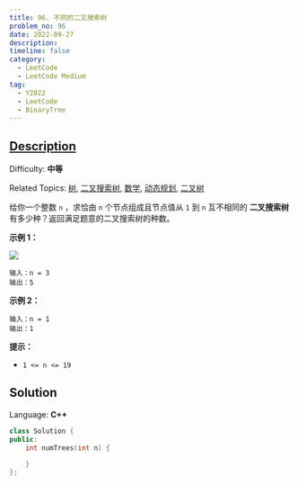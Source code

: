 ```yaml
---
title: 96. 不同的二叉搜索树
problem_no: 96
date: 2022-09-27
description: 
timeline: false
category:
  - LeetCode
  - LeetCode Medium
tag:
  - Y2022
  - LeetCode
  - BinaryTree
---
```


## [Description](https://leetcode.cn/problems/unique-binary-search-trees/)

Difficulty: **中等**

Related Topics: [树](https://leetcode.cn/tag/tree/), [二叉搜索树](https://leetcode.cn/tag/binary-search-tree/), [数学](https://leetcode.cn/tag/math/), [动态规划](https://leetcode.cn/tag/dynamic-programming/), [二叉树](https://leetcode.cn/tag/binary-tree/)


给你一个整数 `n` ，求恰由 `n` 个节点组成且节点值从 `1` 到 `n` 互不相同的 **二叉搜索树** 有多少种？返回满足题意的二叉搜索树的种数。

**示例 1：**

![](https://assets.leetcode.com/uploads/2021/01/18/uniquebstn3.jpg)

```
输入：n = 3
输出：5
```

**示例 2：**

```
输入：n = 1
输出：1
```

**提示：**

*   `1 <= n <= 19`


## Solution

Language: **C++**

```c++
class Solution {
public:
    int numTrees(int n) {

    }
};
```
